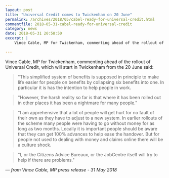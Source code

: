 ```yaml
---
layout: post
title: "Universal Credit comes to Twickenham on 20 June"
permalink: /archives/2018/05/cabel-ready-for-universal-credit.html
commentfile: 2018-05-31-cabel-ready-for-universal-credit
category: news
date: 2018-05-31 20:58:50
excerpt: |
    Vince Cable, MP for Twickenham, commenting ahead of the rollout of Universal Credit, which will start in Twickenham from the 20 June said, "This simplified system of benefits is supposed in principle to make life easier for people on benefits by collapsing six benefits into one.  In particular it is has the intention to help people in work...

---
```


Vince Cable, MP for Twickenham, commenting ahead of the rollout of Universal Credit, which will start in Twickenham from the 20 June said:

> "This simplified system of benefits is supposed in principle to make life easier for people on benefits by collapsing six benefits into one.  In particular it is has the intention to help people in work.


> "However, the harsh reality so far is that where it has been rolled out in other places it has been a nightmare for many people."


> "I am apprehensive that a lot of people will get hurt for no fault of their own as they have to adjust to a new system.  In earlier rollouts of the scheme many people were having to go without money for as long as two months.  Locally it is important people should be aware that they can get 100% advances to help ease the handover.  But for people not used to dealing with money and claims online there will be a culture shock.


> "I, or the Citizens Advice Bureaux, or the JobCentre itself will try to help if there are problems."

<cite>&mdash; from Vince Cable, MP  press release - 31 May 2018</cite>
